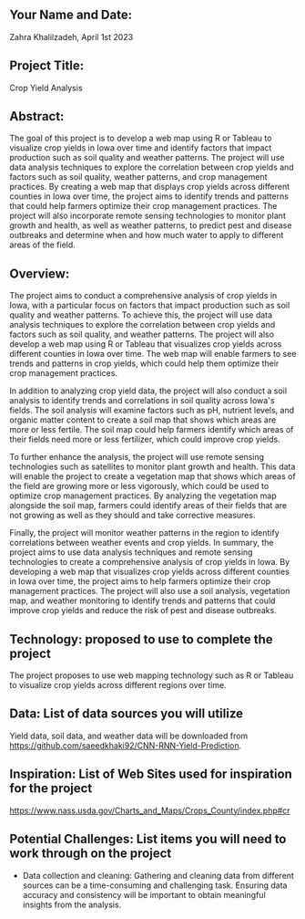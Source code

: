 ## Your Name and Date: 

Zahra Khalilzadeh, April 1st 2023


## Project Title: 

Crop Yield Analysis


## Abstract: 

The goal of this project is to develop a web map using R or Tableau to visualize crop yields in Iowa over time and identify factors that impact production such as soil quality and weather patterns. The project will use data analysis techniques to explore the correlation between crop yields and factors such as soil quality, weather patterns, and crop management practices. By creating a web map that displays crop yields across different counties in Iowa over time, the project aims to identify trends and patterns that could help farmers optimize their crop management practices. The project will also incorporate remote sensing technologies to monitor plant growth and health, as well as weather patterns, to predict pest and disease outbreaks and determine when and how much water to apply to different areas of the field.


## Overview:

The project aims to conduct a comprehensive analysis of crop yields in Iowa, with a particular focus on factors that impact production such as soil quality and weather patterns. To achieve this, the project will use data analysis techniques to explore the correlation between crop yields and factors such as soil quality, and weather patterns. The project will also develop a web map using R or Tableau that visualizes crop yields across different counties in Iowa over time. The web map will enable farmers to see trends and patterns in crop yields, which could help them optimize their crop management practices.

In addition to analyzing crop yield data, the project will also conduct a soil analysis to identify trends and correlations in soil quality across Iowa's fields. The soil analysis will examine factors such as pH, nutrient levels, and organic matter content to create a soil map that shows which areas are more or less fertile. The soil map could help farmers identify which areas of their fields need more or less fertilizer, which could improve crop yields.

To further enhance the analysis, the project will use remote sensing technologies such as satellites to monitor plant growth and health. This data will enable the project to create a vegetation map that shows which areas of the field are growing more or less vigorously, which could be used to optimize crop management practices. By analyzing the vegetation map alongside the soil map, farmers could identify areas of their fields that are not growing as well as they should and take corrective measures.

Finally, the project will monitor weather patterns in the region to identify correlations between weather events and crop yields.
In summary, the project aims to use data analysis techniques and remote sensing technologies to create a comprehensive analysis of crop yields in Iowa. By developing a web map that visualizes crop yields across different counties in Iowa over time, the project aims to help farmers optimize their crop management practices. The project will also use a soil analysis, vegetation map, and weather monitoring to identify trends and patterns that could improve crop yields and reduce the risk of pest and disease outbreaks.


## Technology: proposed to use to complete the project

The project proposes to use web mapping technology such as R or Tableau to visualize crop yields across different regions over time.

## Data: List of data sources you will utilize

Yield data, soil data, and weather data will be downloaded from https://github.com/saeedkhaki92/CNN-RNN-Yield-Prediction.


## Inspiration: List of Web Sites used for inspiration for the project

https://www.nass.usda.gov/Charts_and_Maps/Crops_County/index.php#cr

## Potential Challenges: List items you will need to work through on the project

* Data collection and cleaning: Gathering and cleaning data from different sources can be a time-consuming and challenging task. Ensuring data accuracy and consistency will be important to obtain meaningful insights from the analysis.


